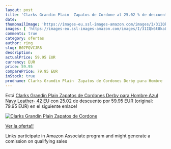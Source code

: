 ```yaml
---
layout: post
title: 'Clarks Grandin Plain  Zapatos de Cordone al 25.02 % de descuento'
date: 
thumbnailImage: 'https://images-eu.ssl-images-amazon.com/images/I/31IQk6t8kaL._SL200_.jpg'
images: [ 'https://images-eu.ssl-images-amazon.com/images/I/31IQk6t8kaL._SL200_.jpg' ]
comments: true
category: ofertas
author: ring
slug: B07FQVCJR8
description:
actualPrice: 59.95 EUR
currency: EUR
price: 59.95
comparePrice: 79.95 EUR
inStock: true
prodname: Clarks Grandin Plain  Zapatos de Cordones Derby para Hombre  Azul  Navy Leather-   42 EU
---
```


Está [Clarks Grandin Plain  Zapatos de Cordones Derby para Hombre  Azul  Navy Leather-   42 EU](https://www.amazon.es/dp/B07FQVCJR8/?tag=tolees-21) con 25.02 de descuento por 59.95 EUR (original: 79.95 EUR) en el siguiente enlace!

[![Clarks Grandin Plain  Zapatos de Cordone](https://images-eu.ssl-images-amazon.com/images/I/31IQk6t8kaL._SL200_.jpg)](https://www.amazon.es/dp/B07FQVCJR8/?tag=tolees-21)

[Ver la oferta!!](https://www.amazon.es/dp/B07FQVCJR8/?tag=tolees-21)

Links participate in Amazon Associate program and might generate a comission on qualifying sales


